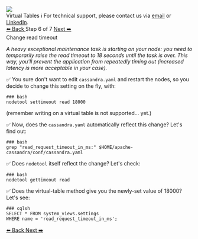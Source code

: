 <!-- TOP -->
<div class="top">
  <img src="https://datastax-academy.github.io/katapod-shared-assets/images/ds-academy-logo.svg" />
  <div class="scenario-title-section">
    <span class="scenario-title">Virtual Tables</span>
    <span class="scenario-subtitle">ℹ️ For technical support, please contact us via <a href="mailto:aleksandr.volochnev@datastax.com">email</a> or <a href="https://dtsx.io/aleks">LinkedIn</a>.</span> 
  </div>
</div>

<!-- NAVIGATION -->
<div id="navigation-top" class="navigation-top">
 <a href='command:katapod.loadPage?[{"step":"step5"}]'
   class="btn btn-dark navigation-top-left">⬅️ Back
 </a>
<span class="step-count"> Step 6 of 7</span>
 <a href='command:katapod.loadPage?[{"step":"step7"}]' 
    class="btn btn-dark navigation-top-right">Next ➡️
  </a>
</div>

<!-- CONTENT -->

<div class="step-title">Change read timeout</div>

_A heavy exceptional maintenance task is starting on your node:
you need to temporarily
raise the read timeout to 18 seconds until the task is over. This way, you'll
prevent the application from repeatedly timing out
(increased latency is more acceptable in your case)._

✅ You sure don't want to edit `cassandra.yaml` and restart the nodes, so you
decide to change this setting on the fly, with:
```
### bash
nodetool settimeout read 18000
```

(remember writing on a virtual table is not supported... yet.)

✅ Now, does the `cassandra.yaml` automatically reflect this change? Let's find out:
```
### bash
grep "read_request_timeout_in_ms:" $HOME/apache-cassandra/conf/cassandra.yaml
```

✅ Does `nodetool` itself reflect the change? Let's check:
```
### bash
nodetool gettimeout read
```

✅ Does the virtual-table method give you the newly-set value of 18000? Let's see:
```
### cqlsh
SELECT * FROM system_views.settings 
WHERE name = 'read_request_timeout_in_ms';
```

<!-- NAVIGATION -->
<div id="navigation-bottom" class="navigation-bottom">
 <a href='command:katapod.loadPage?[{"step":"step5"}]'
   class="btn btn-dark navigation-bottom-left">⬅️ Back
 </a>
 <a href='command:katapod.loadPage?[{"step":"step7"}]'
    class="btn btn-dark navigation-bottom-right">Next ➡️
  </a>
</div>

